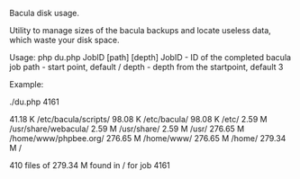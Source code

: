 Bacula disk usage.

Utility to manage sizes of the bacula backups and locate useless data, which waste your disk space.

Usage: php du.php JobID [path] [depth]
	JobID - ID of the completed bacula job
	path  - start point, default /
	depth - depth from the startpoint, default 3

Example:

 ./du.php  4161 

 41.18 K        /etc/bacula/scripts/
 98.08 K        /etc/bacula/
 98.08 K        /etc/
  2.59 M        /usr/share/webacula/
  2.59 M        /usr/share/
  2.59 M        /usr/
276.65 M        /home/www/phpbee.org/
276.65 M        /home/www/
276.65 M        /home/
279.34 M        /

410 files of 279.34 M found in / for job 4161
